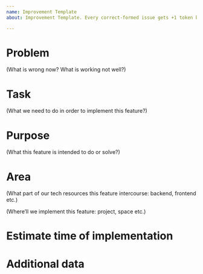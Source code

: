 ```yaml
---
name: Improvement Template
about: Improvement Template. Every correct-formed issue gets +1 token bonus.

---
```


# Problem

(What is wrong now? What is working not well?)



# Task

(What we need to do in order to implement this feature?)



# Purpose

(What this feature is intended to do or solve?)



# Area

(What part of our tech resources this feature intercourse: backend, frontend etc.)

(Where’ll we implement this feature: project, space etc.)



# Estimate time of implementation



# Additional data
